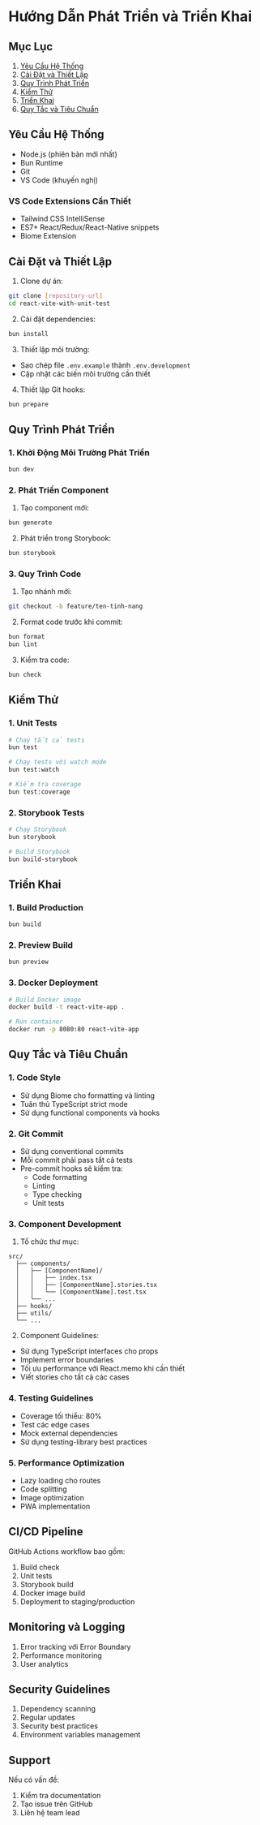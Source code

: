 # Hướng Dẫn Phát Triển và Triển Khai

## Mục Lục

1. [Yêu Cầu Hệ Thống](#yêu-cầu-hệ-thống)
2. [Cài Đặt và Thiết Lập](#cài-đặt-và-thiết-lập)
3. [Quy Trình Phát Triển](#quy-trình-phát-triển)
4. [Kiểm Thử](#kiểm-thử)
5. [Triển Khai](#triển-khai)
6. [Quy Tắc và Tiêu Chuẩn](#quy-tắc-và-tiêu-chuẩn)

## Yêu Cầu Hệ Thống

- Node.js (phiên bản mới nhất)
- Bun Runtime
- Git
- VS Code (khuyến nghị)

### VS Code Extensions Cần Thiết

- Tailwind CSS IntelliSense
- ES7+ React/Redux/React-Native snippets
- Biome Extension

## Cài Đặt và Thiết Lập

1. Clone dự án:

```bash
git clone [repository-url]
cd react-vite-with-unit-test
```

2. Cài đặt dependencies:

```bash
bun install
```

3. Thiết lập môi trường:

- Sao chép file `.env.example` thành `.env.development`
- Cập nhật các biến môi trường cần thiết

4. Thiết lập Git hooks:

```bash
bun prepare
```

## Quy Trình Phát Triển

### 1. Khởi Động Môi Trường Phát Triển

```bash
bun dev
```

### 2. Phát Triển Component

1. Tạo component mới:

```bash
bun generate
```

2. Phát triển trong Storybook:

```bash
bun storybook
```

### 3. Quy Trình Code

1. Tạo nhánh mới:

```bash
git checkout -b feature/ten-tinh-nang
```

2. Format code trước khi commit:

```bash
bun format
bun lint
```

3. Kiểm tra code:

```bash
bun check
```

## Kiểm Thử

### 1. Unit Tests

```bash
# Chạy tất cả tests
bun test

# Chạy tests với watch mode
bun test:watch

# Kiểm tra coverage
bun test:coverage
```

### 2. Storybook Tests

```bash
# Chạy Storybook
bun storybook

# Build Storybook
bun build-storybook
```

## Triển Khai

### 1. Build Production

```bash
bun build
```

### 2. Preview Build

```bash
bun preview
```

### 3. Docker Deployment

```bash
# Build Docker image
docker build -t react-vite-app .

# Run container
docker run -p 8080:80 react-vite-app
```

## Quy Tắc và Tiêu Chuẩn

### 1. Code Style

- Sử dụng Biome cho formatting và linting
- Tuân thủ TypeScript strict mode
- Sử dụng functional components và hooks

### 2. Git Commit

- Sử dụng conventional commits
- Mỗi commit phải pass tất cả tests
- Pre-commit hooks sẽ kiểm tra:
  - Code formatting
  - Linting
  - Type checking
  - Unit tests

### 3. Component Development

1. Tổ chức thư mục:

```
src/
  ├── components/
  │   ├── [ComponentName]/
  │   │   ├── index.tsx
  │   │   ├── [ComponentName].stories.tsx
  │   │   └── [ComponentName].test.tsx
  │   └── ...
  ├── hooks/
  ├── utils/
  └── ...
```

2. Component Guidelines:

- Sử dụng TypeScript interfaces cho props
- Implement error boundaries
- Tối ưu performance với React.memo khi cần thiết
- Viết stories cho tất cả các cases

### 4. Testing Guidelines

- Coverage tối thiểu: 80%
- Test các edge cases
- Mock external dependencies
- Sử dụng testing-library best practices

### 5. Performance Optimization

- Lazy loading cho routes
- Code splitting
- Image optimization
- PWA implementation

## CI/CD Pipeline

GitHub Actions workflow bao gồm:

1. Build check
2. Unit tests
3. Storybook build
4. Docker image build
5. Deployment to staging/production

## Monitoring và Logging

1. Error tracking với Error Boundary
2. Performance monitoring
3. User analytics

## Security Guidelines

1. Dependency scanning
2. Regular updates
3. Security best practices
4. Environment variables management

## Support

Nếu có vấn đề:

1. Kiểm tra documentation
2. Tạo issue trên GitHub
3. Liên hệ team lead
